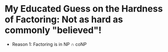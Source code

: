 
# My Educated Guess on the Hardness of Factoring: Not as hard as commonly "believed"!

* Reason 1: Factoring is in NP $\cap$ coNP
